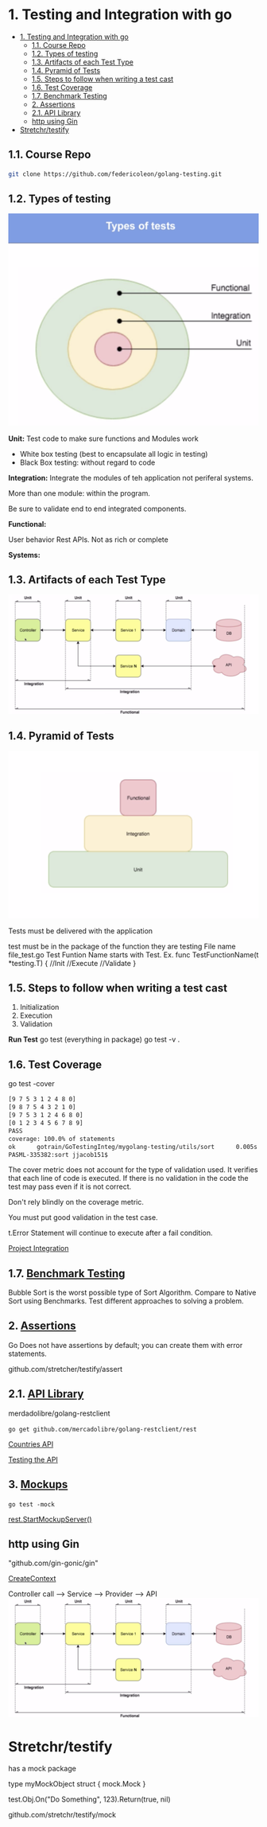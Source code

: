 # 1. Testing and Integration with go

<!-- TOC -->

- [1. Testing and Integration with go](#1-testing-and-integration-with-go)
  - [1.1. Course Repo](#11-course-repo)
  - [1.2. Types of testing](#12-types-of-testing)
  - [1.3. Artifacts of each Test Type](#13-artifacts-of-each-test-type)
  - [1.4. Pyramid of Tests](#14-pyramid-of-tests)
  - [1.5. Steps to follow when writing a test cast](#15-steps-to-follow-when-writing-a-test-cast)
  - [1.6. Test Coverage](#16-test-coverage)
  - [1.7. Benchmark Testing](#17-benchmark-testing)
  - [2. Assertions](#2-assertions)
  - [2.1. API Library](#21-api-library)
  - [http using Gin](#http-using-gin)
- [Stretchr/testify](#stretchrtestify)

<!-- /TOC -->

## 1.1. Course Repo

```sh
git clone https://github.com/federicoleon/golang-testing.git
```

## 1.2. Types of testing

![TestType](Resources/TestTypes.png)

**Unit:** Test code to make sure functions and Modules work

- White box testing (best to encapsulate all logic in testing)
- Black Box testing: without regard to code

**Integration:** Integrate the modules of teh application not periferal systems.

More than one module: within the program.

Be sure to validate end to end integrated components.

**Functional:**

User behavior
Rest APIs.
Not as rich or complete

**Systems:**

## 1.3. Artifacts of each Test Type

![TestType](Resources/ArtifactsofTypes.png)

## 1.4. Pyramid of Tests

![Pyramid](Resources/Pyramid.png)

Tests must be delivered with the application

test must be in the package of the function they are testing
File name file_test.go
Test Funtion Name starts with Test. Ex.
func TestFunctionName(t *testing.T) {
    //Init
    //Execute
    //Validate
}

## 1.5. Steps to follow when writing a test cast

1. Initialization
2. Execution
3. Validation

**Run Test**
go test (everything in package)
go test -v .

## 1.6. Test Coverage

go test -cover

```PASML-335382:sort jjacob151$ go test -cover
[9 7 5 3 1 2 4 8 0]
[9 8 7 5 4 3 2 1 0]
[9 7 5 3 1 2 4 6 8 0]
[0 1 2 3 4 5 6 7 8 9]
PASS
coverage: 100.0% of statements
ok      gotrain/GoTestingInteg/mygolang-testing/utils/sort      0.005s
PASML-335382:sort jjacob151$
```

The cover metric does not account for the type of validation used.
It verifies that each line of code is executed.
If there is no validation in the code the test may pass even if it is not correct.

Don't rely blindly on the coverage metric.

You must put good validation in the test case.

t.Error Statement will continue to execute after a fail condition.

[Project Integration](mygolang-testing/IntegrationTest.md)

## 1.7. [Benchmark Testing](mygolang-testing/BenchmarkTest.md)

Bubble Sort is the worst possible type of Sort Algorithm. Compare to Native Sort using Benchmarks.
Test different approaches to solving a problem.

## 2. [Assertions](https://drive.google.com/file/d/1r5q5i1sATsP510TCInQ6FhPjWbXVMUyt/view?usp=sharing)

Go Does not have assertions by default; you can create them with error statements.

github.com/stretcher/testify/assert

## 2.1. [API Library](mygolangTesting/api/domain/locations/poviderlocations/scenarios.md)

merdadolibre/golang-restclient

```go get github.com/mercadolibre/golang-restclient/rest```

[Countries API](https://api.mercadolibre.com/countries)

[Testing the API](mygolang-testing/api/domain/locations/poviderlocations/provider_locations_test.go)

## 3. [Mockups](https://github.com/mercadolibre/golang-restclient/#mockups)

```go test -mock```

[rest.StartMockupServer()](mygolangTesting/api/domain/locations/providerlocations/provider_locations_test.go)


## http using Gin
"github.com/gin-gonic/gin"


[CreateContext](mygolangTesting/api/controllers/controller_locations_test.go)

Controller call --> Service --> Provider --> API
![Controller call --> Service --> Provider --> API](Resources/ArtifactsofTypes.png)


# Stretchr/testify
has a mock package 

type myMockObject struct {
    mock.Mock
}

test.Obj.On("Do Something", 123).Return(true, nil)

github.com/stretchr/testify/mock

